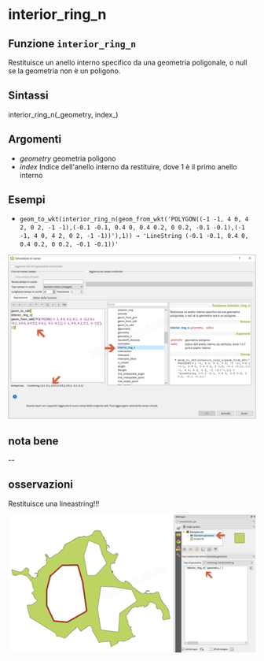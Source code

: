 # interior\_ring\_n

## Funzione `interior_ring_n`

Restituisce un anello interno specifico da una geometria poligonale, o null se la geometria non è un poligono.

## Sintassi

interior_ring\_n\(\_geometry, index_\)

## Argomenti

* _geometry_ geometria poligono
* _index_ Indice dell'anello interno da restituire, dove 1 è il primo anello interno

## Esempi

* `geom_to_wkt(interior_ring_n(geom_from_wkt('POLYGON((-1 -1, 4 0, 4 2, 0 2, -1 -1),(-0.1 -0.1, 0.4 0, 0.4 0.2, 0 0.2, -0.1 -0.1),(-1 -1, 4 0, 4 2, 0 2, -1 -1))'),1)) → 'LineString (-0.1 -0.1, 0.4 0, 0.4 0.2, 0 0.2, -0.1 -0.1))'`

![](../../../.gitbook/assets/interior_ring_n1.png)

## nota bene

--

## osservazioni

Restituisce una lineastring!!!

![](../../../.gitbook/assets/interior_ring_n2%20%281%29.png)

